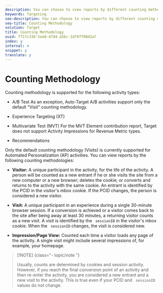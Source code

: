 ```yaml
---
description: You can choose to view reports by different counting methodologies to understand how your activities affect your users across their lifetimes or during a single session.
keywords: Targeting
seo-description: You can choose to view reports by different counting methodologies to understand how your activities affect your users across their lifetimes or during a single session.
seo-title: Counting Methodology
solution: Target
title: Counting Methodology
uuid: f717c338-5ae8-4744-a5bc-1d797f08d2a7
index: y
internal: n
snippet: y
translate: y
---
```


# Counting Methodology

Counting methodology is supported for the following activity types:

* A/B Test
  As an exception, Auto-Target A/B activities support only the default "Visit" counting methodology.

* Experience Targeting (XT)

* Multivariate Test (MVT)
  For the MVT Element contribution report, Target does not support Activity Impressions for Revenue Metric types.

* Recommendations


Only the default counting methodology (Visits) is currently supported for Automated Personalization (AP) activities.
You can view reports by the following counting methodologies:

* **Visitor:** A unique participant in the activity, for the life of the activity. A person will be counted as a new entrant if he or she visits the site from a new computer or a new browser; deletes the cookie; or converts and returns to the activity with the same cookie. An entrant is identified by the PCID in the visitor's mbox cookie. If the PCID changes, the person is considered a new visitor.

* **Visit:** A unique participant in an experience during a single 30-minute browser session. If a conversion is achieved or a visitor comes back to the site after being away at least 30 minutes, a returning visitor counts as a new visit. A visit is identified by the ` sessionID` in the visitor's mbox cookie. When the ` sessionID` changes, the visit is considered new. 


* **Impression/Page View:** Counted each time a visitor loads any page of the activity. A single visit might include several impressions of, for example, your homepage.



>[!NOTE] {class="- topic/note "}
>
>Usually, counts are determined by cookies and session activity. However, if you reach the final conversion point of an activity and then re-enter the activity, you are considered a new entrant and a new visit to the activity. This is true even if your PCID and ` sessionID` values do not change. 


